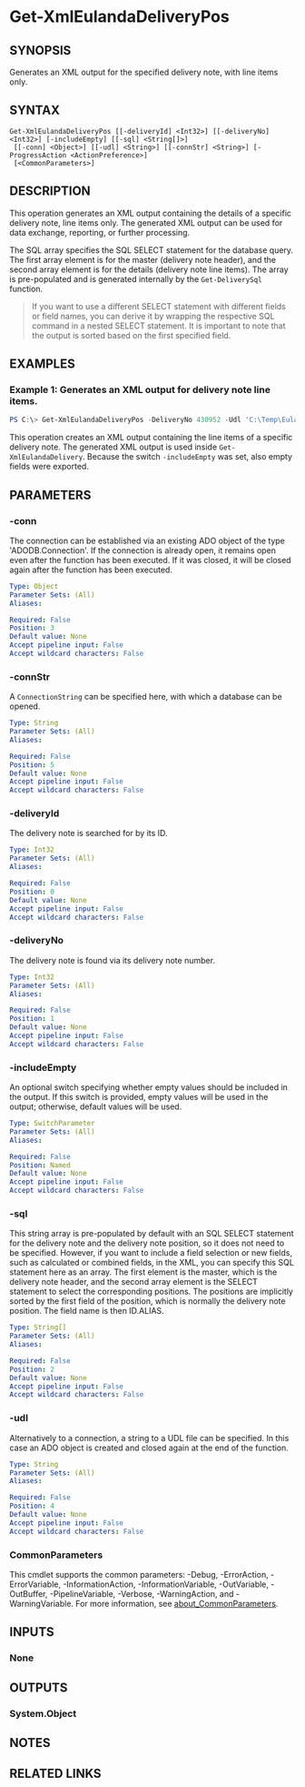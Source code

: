 ﻿---
external help file: EulandaConnect-help.xml
Module Name: EulandaConnect
online version: https://github.com/Eulanda/EulandaConnect/blob/master/docs/Get-XmlEulandaDeliveryPos.md
schema: 2.0.0
lastMod: 2024-03-19T06:27:25
---

# Get-XmlEulandaDeliveryPos

## SYNOPSIS
Generates an XML output for the specified delivery note, with line items only.

## SYNTAX

```
Get-XmlEulandaDeliveryPos [[-deliveryId] <Int32>] [[-deliveryNo] <Int32>] [-includeEmpty] [[-sql] <String[]>]
 [[-conn] <Object>] [[-udl] <String>] [[-connStr] <String>] [-ProgressAction <ActionPreference>]
 [<CommonParameters>]
```

## DESCRIPTION
This operation generates an XML output containing the details of a specific delivery note, line items only. The generated XML output can be used for data exchange, reporting, or further processing.

The SQL array specifies the SQL SELECT statement for the database query. The first array element is for the master (delivery note header), and the second array element is for the details (delivery note line items). The array is pre-populated and is generated internally by the `Get-DeliverySql` function.

> If you want to use a different SELECT statement with different fields or field names, you can derive it by wrapping the respective SQL command in a nested SELECT statement. It is important to note that the output is sorted based on the first specified field.

## EXAMPLES

### Example 1: Generates an XML output for delivery note line items.
```powershell
PS C:\> Get-XmlEulandaDeliveryPos -DeliveryNo 430952 -Udl 'C:\Temp\Eulanda_1 JohnDoe.udl'
```

This operation creates an XML output containing the line items of a specific delivery note. The generated XML output is used inside `Get-XmlEulandaDelivery`. Because the switch `-includeEmpty` was set, also empty fields were exported.

## PARAMETERS

### -conn
The connection can be established via an existing ADO object of the type 'ADODB.Connection'. If the connection is already open, it remains open even after the function has been executed. If it was closed, it will be closed again after the function has been executed.

```yaml
Type: Object
Parameter Sets: (All)
Aliases:

Required: False
Position: 3
Default value: None
Accept pipeline input: False
Accept wildcard characters: False
```

### -connStr
A `ConnectionString` can be specified here, with which a database can be opened.

```yaml
Type: String
Parameter Sets: (All)
Aliases:

Required: False
Position: 5
Default value: None
Accept pipeline input: False
Accept wildcard characters: False
```

### -deliveryId
The delivery note is searched for by its ID.

```yaml
Type: Int32
Parameter Sets: (All)
Aliases:

Required: False
Position: 0
Default value: None
Accept pipeline input: False
Accept wildcard characters: False
```

### -deliveryNo
The delivery note is found via its delivery note number.

```yaml
Type: Int32
Parameter Sets: (All)
Aliases:

Required: False
Position: 1
Default value: None
Accept pipeline input: False
Accept wildcard characters: False
```

### -includeEmpty
An optional switch specifying whether empty values should be included in the output. If this switch is provided, empty values will be used in the output; otherwise, default values will be used.

```yaml
Type: SwitchParameter
Parameter Sets: (All)
Aliases:

Required: False
Position: Named
Default value: None
Accept pipeline input: False
Accept wildcard characters: False
```

### -sql
This string array is pre-populated by default with an SQL SELECT statement for the delivery note and the delivery note position, so it does not need to be specified. However, if you want to include a field selection or new fields, such as calculated or combined fields, in the XML, you can specify this SQL statement here as an array. The first element is the master, which is the delivery note header, and the second array element is the SELECT statement to select the corresponding positions. The positions are implicitly sorted by the first field of the position, which is normally the delivery note position. The field name is then ID.ALIAS.

```yaml
Type: String[]
Parameter Sets: (All)
Aliases:

Required: False
Position: 2
Default value: None
Accept pipeline input: False
Accept wildcard characters: False
```

### -udl
Alternatively to a connection, a string to a UDL file can be specified. In this case an ADO object is created and closed again at the end of the function.

```yaml
Type: String
Parameter Sets: (All)
Aliases:

Required: False
Position: 4
Default value: None
Accept pipeline input: False
Accept wildcard characters: False
```


### CommonParameters
This cmdlet supports the common parameters: -Debug, -ErrorAction, -ErrorVariable, -InformationAction, -InformationVariable, -OutVariable, -OutBuffer, -PipelineVariable, -Verbose, -WarningAction, and -WarningVariable. For more information, see [about_CommonParameters](http://go.microsoft.com/fwlink/?LinkID=113216).

## INPUTS

### None

## OUTPUTS

### System.Object
## NOTES

## RELATED LINKS


